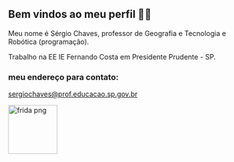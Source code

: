 ## Bem vindos ao meu perfil 🌴🌐

Meu nome é Sérgio Chaves, professor de Geografia e Tecnologia e Robótica (programação).

Trabalho na EE IE Fernando Costa em Presidente Prudente - SP.

### meu endereço para contato:

sergiochaves@prof.educacao.sp.gov.br


<img width="100" alt="frida png" src="https://github.com/user-attachments/assets/f063ea7f-8c4c-4dc5-a0b6-d37c513d09cf">
